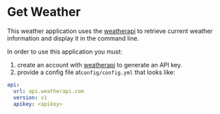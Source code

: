 # Get Weather

This weather application uses the [weatherapi](https://www.weatherapi.com/) to retrieve current weather information and display it in the command line.

In order to use this application you must:

1. create an account with [weatherapi](https://www.weatherapi.com/) to generate an API key.
2. provide a config file at`config/config.yml` that looks like:

```yaml
api:
  url: api.weatherapi.com
  version: v1
  apikey: <apikey>
```